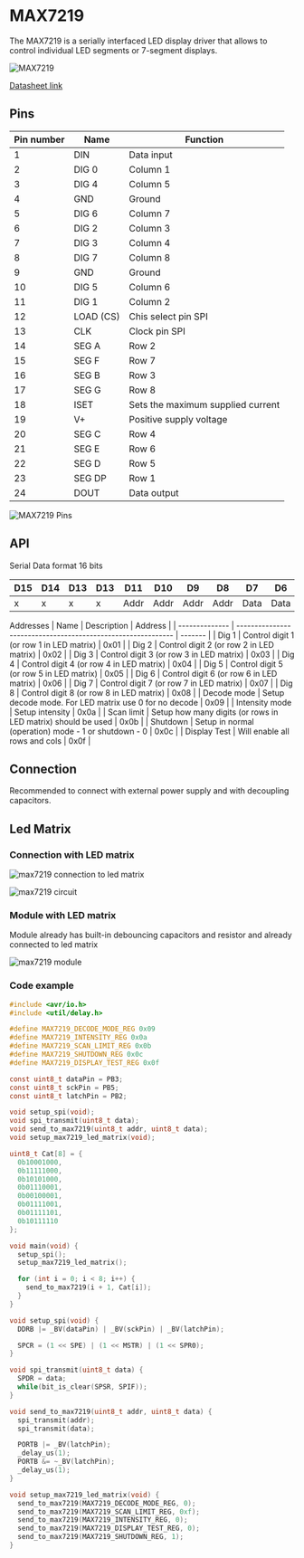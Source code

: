 # MAX7219
The MAX7219 is a serially interfaced LED display driver that allows to control individual LED segments or 7-segment displays.

![MAX7219](./assets/max7219.jpg)

[Datasheet link](./assets/max7219-max7221.pdf)

## Pins

| Pin number | Name      | Function                           |
| ---------- | --------- | ---------------------------------- |
| 1          | DIN       | Data input                         |
| 2          | DIG 0     | Column 1                           |
| 3          | DIG 4     | Column 5                           |
| 4          | GND       | Ground                             |
| 5          | DIG 6     | Column 7                           |
| 6          | DIG 2     | Column 3                           |
| 7          | DIG 3     | Column 4                           |
| 8          | DIG 7     | Column 8                           |
| 9          | GND       | Ground                             |
| 10         | DIG 5     | Column 6                           |
| 11         | DIG 1     | Column 2                           |
| 12         | LOAD (CS) | Chis select pin SPI                |
| 13         | CLK       | Clock pin SPI                      |
| 14         | SEG A     | Row 2                              |
| 15         | SEG F     | Row 7                              |
| 16         | SEG B     | Row 3                              |
| 17         | SEG G     | Row 8                              |
| 18         | ISET      | Sets the maximum  supplied current |
| 19         | V+        | Positive supply voltage            |
| 20         | SEG C     | Row 4                              |
| 21         | SEG E     | Row 6                              |
| 22         | SEG D     | Row 5                              |
| 23         | SEG DP    | Row 1                              |
| 24         | DOUT      | Data output                        |

![MAX7219 Pins](./assets/MAX7219-Pin-Diagram.png)

## API

Serial Data format 16 bits

| D15 | D14 | D13 | D13 | D11  | D10  | D9   | D8   | D7   | D6   | D5   | D4   | D3   | D2   | D1   | D0   |
| --- | --- | --- | --- | ---- | ---- | ---- | ---- | ---- | ---- | ---- | ---- | ---- | ---- | ---- | ---- |
| x   | x   | x   | x   | Addr | Addr | Addr | Addr | Data | Data | Data | Data | Data | Data | Data | Data |


Addresses
| Name           | Description                                                  | Address |
| -------------- | ------------------------------------------------------------ | ------- |
| Dig 1          | Control digit 1 (or row 1 in LED matrix)                     | 0x01    |
| Dig 2          | Control digit 2 (or row 2 in LED matrix)                     | 0x02    |
| Dig 3          | Control digit 3 (or row 3 in LED matrix)                     | 0x03    |
| Dig 4          | Control digit 4 (or row 4 in LED matrix)                     | 0x04    |
| Dig 5          | Control digit 5 (or row 5 in LED matrix)                     | 0x05    |
| Dig 6          | Control digit 6 (or row 6 in LED matrix)                     | 0x06    |
| Dig 7          | Control digit 7 (or row 7 in LED matrix)                     | 0x07    |
| Dig 8          | Control digit 8 (or row 8 in LED matrix)                     | 0x08    |
| Decode mode    | Setup decode mode. For LED matrix use 0 for no decode        | 0x09    |
| Intensity mode | Setup intensity                                              | 0x0a    |
| Scan limit     | Setup how many digits (or rows in LED matrix) should be used | 0x0b    |
| Shutdown       | Setup in normal (operation) mode - 1 or shutdown - 0         | 0x0c    |
| Display Test   | Will enable all rows and cols                                | 0x0f    |

## Connection
Recommended to connect with external power supply and with decoupling capacitors.

## Led Matrix

### Connection with LED matrix
![max7219 connection to led matrix](./assets/SH1088AS-Connections-to-MAX7219.png)

![max7219 circuit](./assets/max7219-breadboard-circuit.svg)

### Module with LED matrix
Module already has built-in debouncing capacitors and resistor and already connected to led matrix

![max7219 module](./assets/max7219-module.jpg)

### Code example
```c
#include <avr/io.h>
#include <util/delay.h>

#define MAX7219_DECODE_MODE_REG 0x09
#define MAX7219_INTENSITY_REG 0x0a
#define MAX7219_SCAN_LIMIT_REG 0x0b
#define MAX7219_SHUTDOWN_REG 0x0c
#define MAX7219_DISPLAY_TEST_REG 0x0f

const uint8_t dataPin = PB3;
const uint8_t sckPin = PB5;
const uint8_t latchPin = PB2;

void setup_spi(void);
void spi_transmit(uint8_t data);
void send_to_max7219(uint8_t addr, uint8_t data);
void setup_max7219_led_matrix(void);

uint8_t Cat[8] = {
  0b10001000,
  0b11111000,
  0b10101000,
  0b01110001,
  0b00100001,
  0b01111001,
  0b01111101,
  0b10111110
};

void main(void) {
  setup_spi();
  setup_max7219_led_matrix();

  for (int i = 0; i < 8; i++) {
    send_to_max7219(i + 1, Cat[i]);
  }
}

void setup_spi(void) {
  DDRB |= _BV(dataPin) | _BV(sckPin) | _BV(latchPin);

  SPCR = (1 << SPE) | (1 << MSTR) | (1 << SPR0); 
}

void spi_transmit(uint8_t data) {
  SPDR = data;
  while(bit_is_clear(SPSR, SPIF));
}

void send_to_max7219(uint8_t addr, uint8_t data) {
  spi_transmit(addr);
  spi_transmit(data);

  PORTB |= _BV(latchPin);
  _delay_us(1);
  PORTB &= ~_BV(latchPin);
  _delay_us(1);
}

void setup_max7219_led_matrix(void) {
  send_to_max7219(MAX7219_DECODE_MODE_REG, 0);
  send_to_max7219(MAX7219_SCAN_LIMIT_REG, 0xf);
  send_to_max7219(MAX7219_INTENSITY_REG, 0);
  send_to_max7219(MAX7219_DISPLAY_TEST_REG, 0);
  send_to_max7219(MAX7219_SHUTDOWN_REG, 1);
}
```